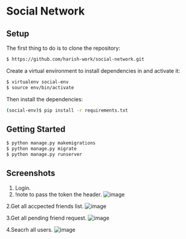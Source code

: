 # Social Network

## Setup

The first thing to do is to clone the repository:

```sh
$ https://github.com/harish-work/social-network.git
```

Create a virtual environment to install dependencies in and activate it:
```sh
$ virtualenv social-env
$ source env/bin/activate
```
Then install the dependencies:
```sh
(social-env)$ pip install -r requirements.txt
```
## Getting Started
```sh
$ python manage.py makemigrations
$ python manage.py migrate
$ python manage.py runserver
```

## Screenshots
1. Login.
2. !note to pass the token the header.
![image](https://github.com/harish-work/social-network/assets/163814679/c22da97a-18e3-4ee1-9262-1a8a53be1620)

2.Get all accpected friends list.
![image](https://github.com/harish-work/social-network/assets/163814679/68dc396c-c238-48d6-a686-2fa8dcb53672)

3.Get all pending friend request.
![image](https://github.com/harish-work/social-network/assets/163814679/937a0f84-8198-43b9-827f-f77c907be72f)

4.Seacrh all users.
![image](https://github.com/harish-work/social-network/assets/163814679/108f6fbf-7dc4-45a3-b1df-f71b637a9b62)


